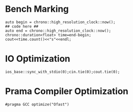 # Bench Marking
    auto begin = chrono::high_resolution_clock::now();
    ## code here ##
    auto end = chrono::high_resolution_clock::now();
    chrono::duration<float> time=end-begin;
    cout<<time.count()<<"s"<<endl;
# IO Optimization
    ios_base::sync_with_stdio(0);cin.tie(0);cout.tie(0);

# Prama Compiler Optimization
    #pragma GCC optimize("Ofast")